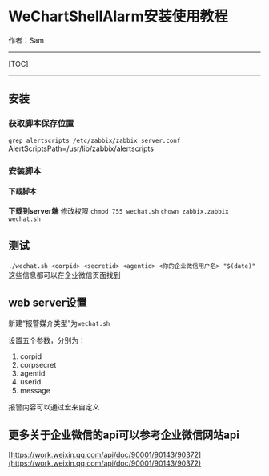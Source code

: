# WeChartShellAlarm安装使用教程
作者：Sam
***
[TOC]
***
## 安装
### 获取脚本保存位置
`grep alertscripts /etc/zabbix/zabbix_server.conf `
AlertScriptsPath=/usr/lib/zabbix/alertscripts
### 安装脚本
#### 下载脚本
**下载到server端**
修改权限
`chmod 755 wechat.sh`
`chown zabbix.zabbix wechat.sh`
## 测试
`./wechat.sh <corpid> <secretid> <agentid> <你的企业微信用户名> "$(date)"`
这些信息都可以在企业微信页面找到
## web server设置
新建“报警媒介类型”为`wechat.sh`

设置五个参数，分别为：
1. corpid
2. corpsecret
3. agentid
4. userid
5. message

报警内容可以通过宏来自定义

## 更多关于企业微信的api可以参考企业微信网站api
[https://work.weixin.qq.com/api/doc/90001/90143/90372](https://work.weixin.qq.com/api/doc/90001/90143/90372)
